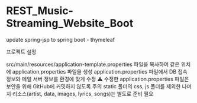 # REST_Music-Streaming_Website_Boot
update spring-jsp to spring boot - thymeleaf

프로젝트 설정

src/main/resources/application-template.properties 파일을 복사하여 같은 위치에 application.properties 파일을 생성
application.properties 파일에서 DB 접속 정보와 메일 서버 정보를 환경에 맞게 수정
⚠️ 수정한 application.properties 파일은 보안을 위해 GitHub에 커밋하지 않도록 주의
static 폴더의 css, js 폴더를 제외한 나머지 리소스(artist, data, images, lyrics, songs)는 별도로 준비 필요